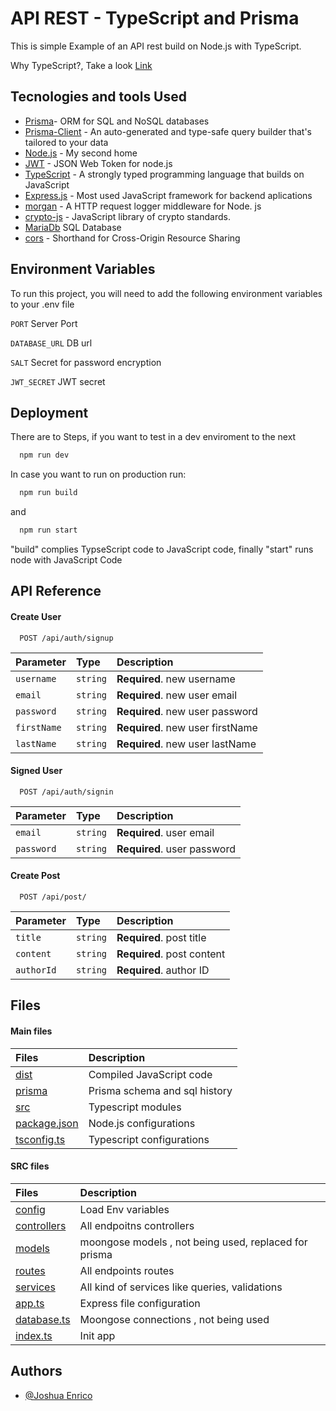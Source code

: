 
# API REST - TypeScript and Prisma

This is simple Example of an API rest build on Node.js with TypeScript.

Why TypeScript?, Take a look [Link](https://www.typescriptlang.org/why-create-typescript)




## Tecnologies and tools Used

 - [Prisma](https://www.prisma.io/docs/concepts/components/prisma-client)- ORM for SQL and NoSQL databases
 - [Prisma-Client](https://www.prisma.io/docs/concepts/components/prisma-client) - An auto-generated and type-safe query builder that's tailored to your data
 - [Node.js](https://github.com/matiassingers/awesome-readme) - My second home
 - [JWT](https://www.npmjs.com/package/jsonwebtoken) - JSON Web Token for node.js
 - [TypeScript](https://www.typescriptlang.org) - A strongly typed programming language that builds on JavaScript
 - [Express.js](https://expressjs.com/es/) - Most used JavaScript framework for backend aplications
 - [morgan](https://www.npmjs.com/package/morgan) - A HTTP request logger middleware for Node. js
 - [crypto-js](https://www.npmjs.com/package/crypto-js) - JavaScript library of crypto standards.
 - [MariaDb](https://mariadb.org/) SQL Database
 - [cors](https://www.npmjs.com/package/cors) - Shorthand for Cross-Origin Resource Sharing


## Environment Variables

To run this project, you will need to add the following environment variables to your .env file

`PORT` Server Port

`DATABASE_URL` DB url

`SALT` Secret for password encryption

`JWT_SECRET` JWT secret






## Deployment

There are to Steps, if you want to test in  a dev enviroment to the next

```bash
  npm run dev
```

In case you want to run on production run:
```bash
  npm run build 
```
and 
```bash
  npm run start
```
"build" complies TypseScript code to JavaScript code, finally "start" runs node with JavaScript Code



## API Reference

#### Create User

```http
  POST /api/auth/signup
```

| Parameter | Type     | Description                |
| :-------- | :------- | :------------------------- |
| `username` | `string` | **Required**. new username |
| `email` | `string` | **Required**. new user email|
| `password` | `string` | **Required**. new user password |
| `firstName` | `string` | **Required**. new user firstName |
| `lastName` | `string` | **Required**. new user lastName |

#### Signed User

```http
  POST /api/auth/signin
```

| Parameter | Type     | Description                       |
| :-------- | :------- | :-------------------------------- |
| `email`      | `string` | **Required**. user email |
| `password`      | `string` | **Required**. user password |

#### Create Post

```http
  POST /api/post/
```

| Parameter | Type     | Description                       |
| :-------- | :------- | :-------------------------------- |
| `title`      | `string` | **Required**. post title |
| `content`      | `string` | **Required**. post content |
| `authorId`      | `string` | **Required**. author ID |




## Files

#### Main files


| Files     | Description                |
| :------- | :------------------------- |
| [dist](./dist) | Compiled JavaScript code |
| [prisma](./prisma) | Prisma schema and sql history |
| [src](./src) | Typescript modules |
| [package.json](./package.json) | Node.js configurations |
| [tsconfig.ts](./tsconfig.ts) | Typescript configurations |


#### SRC files


| Files     | Description                |
| :------- | :------------------------- |
| [config](./src/config) | Load Env variables  |
| [controllers](./src/config) | All endpoitns controllers |
| [models](./src/models) | moongose models , not being used, replaced for prisma |
| [routes](./src/routes) | All endpoints routes |
| [services](./src/services) | All kind of services like queries, validations |
| [app.ts](./src/app.ts) | Express file configuration |
| [database.ts](./src/database.ts) | Moongose connections , not being used |
| [index.ts](./src/index.ts) | Init app |  


## Authors

- [@Joshua Enrico](https://github.com/Joshua-Enrico)
